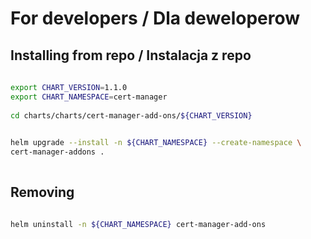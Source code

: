 # For developers / Dla deweloperow 
 
## Installing from repo / Instalacja z repo 
 
```bash 
 
export CHART_VERSION=1.1.0
export CHART_NAMESPACE=cert-manager
 
cd charts/charts/cert-manager-add-ons/${CHART_VERSION} 

 
helm upgrade --install -n ${CHART_NAMESPACE} --create-namespace \
cert-manager-addons .  
 
``` 
## Removing


```bash

helm uninstall -n ${CHART_NAMESPACE} cert-manager-add-ons

```
